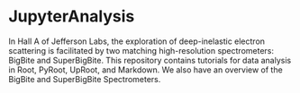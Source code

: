 # JupyterAnalysis

In Hall A of Jefferson Labs, the exploration of deep-inelastic electron scattering is facilitated by two matching high-resolution spectrometers: BigBite and SuperBigBite. This repository contains tutorials for data analysis in Root, PyRoot, UpRoot, and Markdown. We also have an overview of the BigBite and SuperBigBite Spectrometers. 
